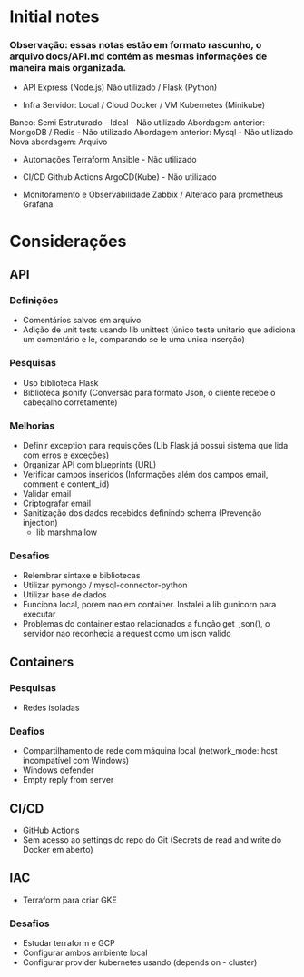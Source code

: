 # Initial notes

### Observação: essas notas estão em formato rascunho, o arquivo docs/API.md contém as mesmas informações de maneira mais organizada.

* API
Express (Node.js) Não utilizado / Flask (Python)

* Infra
Servidor:
Local / Cloud
Docker / VM
Kubernetes (Minikube)

Banco:
Semi Estruturado - Ideal - Não utilizado
Abordagem anterior: MongoDB / Redis - Não utilizado
Abordagem anterior: Mysql - Não utilizado
Nova abordagem: Arquivo

* Automações
Terraform
Ansible - Não utilizado

* CI/CD
Github Actions
ArgoCD(Kube) - Não utilizado

* Monitoramento e Observabilidade
Zabbix / Alterado para prometheus
Grafana

# Considerações

## API

### Definições
* Comentários salvos em arquivo
* Adição de unit tests usando lib unittest (único teste unitario que adiciona um comentário e le, comparando se le uma unica inserção)

### Pesquisas
* Uso biblioteca Flask
* Biblioteca jsonify (Conversão para formato Json, o cliente recebe o cabeçalho corretamente)

### Melhorias
* Definir exception para requisições (Lib Flask já possui sistema que lida com erros e exceções)
* Organizar API com blueprints (URL)
* Verificar campos inseridos (Informações além dos campos email, comment e content_id)
* Validar email
* Criptografar email
* Sanitização dos dados recebidos definindo schema (Prevenção injection)
  - lib marshmallow

### Desafios
* Relembrar sintaxe e bibliotecas
* Utilizar pymongo / mysql-connector-python
* Utilizar base de dados
* Funciona local, porem nao em container. Instalei a lib gunicorn para executar
* Problemas do container estao relacionados a função get_json(), o servidor nao reconhecia a request como um json valido

## Containers

### Pesquisas
* Redes isoladas

### Deafios
* Compartilhamento de rede com máquina local (network_mode: host incompatível com Windows)
* Windows defender
* Empty reply from server

## CI/CD
* GitHub Actions
* Sem acesso ao settings do repo do Git (Secrets de read and write do Docker em aberto)

## IAC
* Terraform para criar GKE

### Desafios
* Estudar terraform e GCP
* Configurar ambos ambiente local
* Configurar provider kubernetes usando (depends on - cluster)